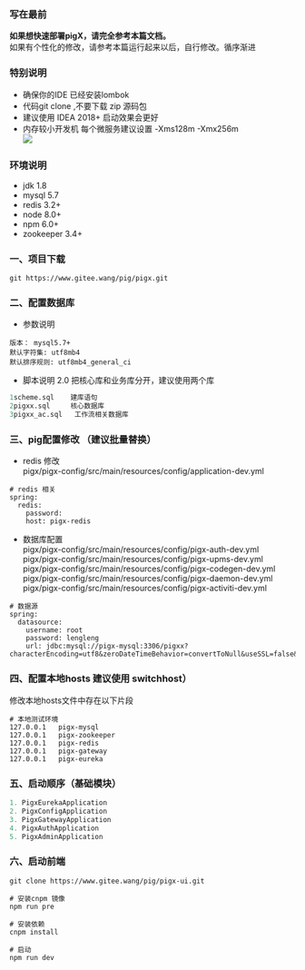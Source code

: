 ### 写在最前
**如果想快速部署pigX，请完全参考本篇文档。**    
如果有个性化的修改，请参考本篇运行起来以后，自行修改。循序渐进

### 特别说明 
- 确保你的IDE 已经安装lombok 
- 代码git clone ,不要下载 zip 源码包
- 建议使用 IDEA 2018+ 启动效果会更好
- 内存较小开发机 每个微服务建议设置  -Xms128m -Xmx256m  
![](http://a.pigx.top/20181210181538.png)

### 环境说明
- jdk 1.8 
- mysql 5.7
- redis 3.2+
- node 8.0+
- npm 6.0+
- zookeeper 3.4+


### 一、项目下载

```
git https://www.gitee.wang/pig/pigx.git
```

### 二、配置数据库
- 参数说明
```
版本： mysql5.7+
默认字符集: utf8mb4
默认排序规则: utf8mb4_general_ci
```

- 脚本说明 
2.0 把核心库和业务库分开，建议使用两个库   

```sql
1scheme.sql    建库语句
2pigxx.sql     核心数据库
3pigxx_ac.sql   工作流相关数据库

```


### 三、pig配置修改   （建议批量替换）

- redis 修改  
pigx/pigx-config/src/main/resources/config/application-dev.yml

```
# redis 相关
spring:
  redis:
    password:
    host: pigx-redis
``` 
- 数据库配置   
pigx/pigx-config/src/main/resources/config/pigx-auth-dev.yml    
pigx/pigx-config/src/main/resources/config/pigx-upms-dev.yml  
pigx/pigx-config/src/main/resources/config/pigx-codegen-dev.yml  
pigx/pigx-config/src/main/resources/config/pigx-daemon-dev.yml  
pigx/pigx-config/src/main/resources/config/pigx-activiti-dev.yml  

```
# 数据源
spring:
  datasource:
    username: root
    password: lengleng
    url: jdbc:mysql://pigx-mysql:3306/pigxx?characterEncoding=utf8&zeroDateTimeBehavior=convertToNull&useSSL=false&useJDBCCompliantTimezoneShift=true&useLegacyDatetimeCode=false&serverTimezone=Asia/Shanghai
```

### 四、配置本地hosts 建议使用 switchhost）

修改本地hosts文件中存在以下片段


```
# 本地测试环境  
127.0.0.1   pigx-mysql
127.0.0.1	pigx-zookeeper
127.0.0.1	pigx-redis
127.0.0.1	pigx-gateway
127.0.0.1	pigx-eureka
```
### 五、启动顺序（基础模块） 
```java
1. PigxEurekaApplication   
2. PigxConfigApplication  
3. PigxGatewayApplication  
4. PigxAuthApplication 
5. PigxAdminApplication  
```

### 六、启动前端

```
git clone https://www.gitee.wang/pig/pigx-ui.git

# 安装cnpm 镜像
npm run pre

# 安装依赖
cnpm install

# 启动
npm run dev
```


